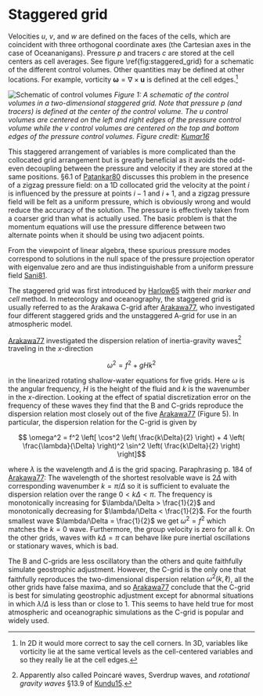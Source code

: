 # Staggered grid

Velocities $u$, $v$, and $w$ are defined on the faces of the cells, which are coincident with three orthogonal
coordinate axes (the Cartesian axes in the case of Oceananigans). Pressure $p$ and tracers $c$ are stored at
the cell  centers as cell averages. See figure \ref{fig:staggered_grid} for a schematic of the different control
volumes. Other quantities may be defined at other locations. For example, vorticity $\bm{\omega} = \nabla\times\bm{u}$
is defined at the cell edges.[^1]

[^1]: In 2D it would more correct to say the cell corners. In 3D, variables like vorticity lie at the same vertical
    levels as the cell-centered variables and so they really lie at the cell edges.

![Schematic of control volumes](assets/staggered_grid_control_volumes.png)
*Figure 1: A schematic of the control volumes in a two-dimensional staggered grid. Note that pressure $p$
(and tracers) is defined at the center of the control volume. The $u$ control volumes are centered on the
left and right edges of the pressure control volume while the $v$ control volumes are centered on the top
and bottom edges of the pressure control volumes. Figure credit: [Kumar16](@cite)*

This staggered arrangement of variables is more complicated than the collocated grid arrangement but is greatly
beneficial as it avoids the odd-even decoupling between the pressure and velocity if they are stored at the same
positions. §6.1 of [Patankar80](@cite) discusses this problem in the presence of a zigzag pressure field: on a 1D
collocated grid the velocity at the point $i$ is influenced by the pressure at points $i-1$ and $i+1$, and a zigzag
pressure field will be felt as a uniform pressure, which is obviously wrong and would reduce the accuracy of the
solution. The pressure is effectively taken from a coarser grid than what is actually used. The basic problem is that
the momentum equations will use the pressure difference between two alternate points when it should be using two
adjacent points.

From the viewpoint of linear algebra, these spurious pressure modes correspond to solutions in the null space of the
pressure projection operator with eigenvalue zero and are thus indistinguishable from a uniform pressure field
[Sani81](@cite).

The staggered grid was first introduced by [Harlow65](@cite) with their *marker and cell* method. In meteorology
and oceanography, the staggered grid is usually referred to as the Arakawa C-grid after [Arakawa77](@cite), who
investigated four different staggered grids and the unstaggered A-grid for use in an atmospheric model.

[Arakawa77](@cite) investigated the dispersion relation of inertia-gravity waves[^2] traveling in the $x$-direction
```math
  \omega^2 = f^2 + gHk^2
```
in the linearized rotating shallow-water equations for five grids. Here $\omega$ is the angular frequency, $H$ is the
height of the fluid and $k$ is the wavenumber in the $x$-direction. Looking at the effect of spatial discretization
error on the frequency of these waves they find that the B and C-grids reproduce the dispersion relation most closely
out of the five [Arakawa77](@cite) (Figure 5). In particular, the dispersion relation for the C-grid is given by
```math
  \omega^2 = f^2 \left[ \cos^2 \left( \frac{k\Delta}{2} \right)
             + 4 \left( \frac{\lambda}{\Delta} \right)^2 \sin^2 \left( \frac{k\Delta}{2} \right) \right]
```
where $\lambda$ is the wavelength and $\Delta$ is the grid spacing. Paraphrasing p. 184 of [Arakawa77](@cite): The
wavelength of the shortest resolvable wave is $2\Delta$ with corresponding wavenumber $k = \pi/\Delta$ so it is
sufficient to evaluate the dispersion relation over the range $0 < k\Delta < \pi$. The frequency is monotonically
increasing for $\lambda/\Delta > \frac{1}{2}$ and monotonically decreasing for $\lambda/\Delta < \frac{1}{2}$. For the
fourth smallest wave $\lambda/\Delta = \frac{1}{2}$ we get $\omega^2 = f^2$ which matches the $k = 0$ wave. Furthermore,
the group velocity is zero for all $k$. On the other grids, waves with $k\Delta = \pi$ can behave like pure inertial
oscillations or stationary waves, which is bad.

The B and C-grids are less oscillatory than the others and quite faithfully simulate geostrophic adjustment. However,
the C-grid is the only one that faithfully reproduces the two-dimensional dispersion relation $\omega^2(k, \ell)$, all
the other grids have false maxima, and so [Arakawa77](@cite) conclude that the C-grid is best for simulating geostrophic
adjustment except for abnormal situations in which $\lambda/\Delta$ is less than or close to 1. This seems to have held
true for most atmospheric and oceanographic simulations as the C-grid is popular and widely used.

[^2]: Apparently also called Poincaré waves, Sverdrup waves, and *rotational gravity waves* §13.9 of [Kundu15](@cite).
